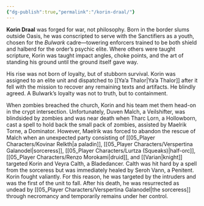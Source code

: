 ```yaml
---
{"dg-publish":true,"permalink":"/korin-draal/"}
---
```


**Korin Draal** was forged for war, not philosophy. Born in the border slums outside Oasis, he was conscripted to serve with the Sanctifiers as a youth, chosen for the _Bulwark_ cadre—towering enforcers trained to be both shield and halberd for the order’s psychic elite. Where others were taught scripture, Korin was taught impact angles, choke points, and the art of standing his ground until the ground itself gave way.

His rise was not born of loyalty, but of stubborn survival. Korin was assigned to an elite unit and dispatched to [[Ya’a Thalor\|Ya’a Thalor]] after it fell with the mission to recover any remaining texts and artifacts. He blindly agreed. A Bulwark’s loyalty was not to truth, but to containment.

When zombies breached the church, Korin and his team met them head-on in the crypt intersection. Unfortunately, Duven Malch, a Veilshifter, was blindsided by zombies and was near death when Tharc Lorn, a Hollowborn, cast a spell to hold back the small pack of zombies, assisted by Maelrik Torne, a Dominator. However, Maelrik was forced to abandon the rescue of Malch when an unexpected party consisting of [[05_Player Characters/Kovinar Relkth\|a paladin]], [[05_Player Characters/Verspertina Galanodel\|sorceress]], [[05_Player Characters/Lurtza (Squeaks)\|half-orc]], [[05_Player Characters/Renzo Morokami\|druid]], and [[Varian\|knight]] targeted Korin and Veyra Calth, a Bladedancer. Calth was hit hard by a spell from the sorceress but was immediately healed by Seroh Vann, a Penitent. Korin fought valiantly. For this reason, he was targeted by the intruders and was the first of the unit to fall. After his death, he was resurrected as undead by [[05_Player Characters/Verspertina Galanodel\|the sorceress]] through necromancy and temporarily remains under her control.